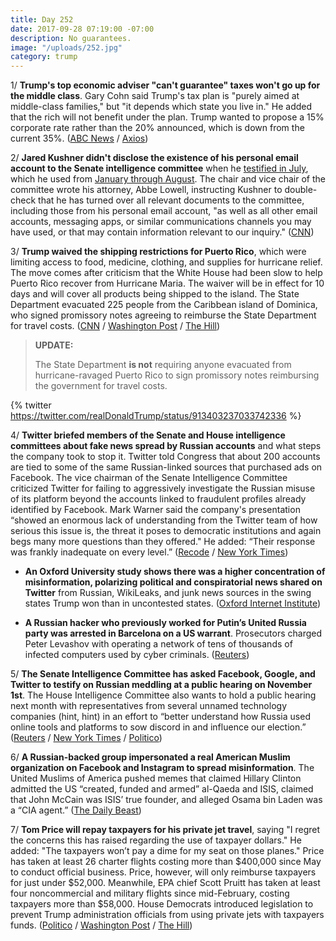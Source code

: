 ```yaml
---
title: Day 252
date: 2017-09-28 07:19:00 -07:00
description: No guarantees.
image: "/uploads/252.jpg"
category: trump
---
```


1/ **Trump's top economic adviser "can't guarantee" taxes won't go up for the middle class**. Gary Cohn said Trump's tax plan is "purely aimed at middle-class families," but "it depends which state you live in." He added that the rich will not benefit under the plan. Trump wanted to propose a 15% corporate rate rather than the 20% announced, which is down from the current 35%. ([ABC News](http://abcnews.go.com/Politics/trump-adviser-guarantee-taxes-middle-class/story?id=50149729) / [Axios](https://www.axios.com/the-gops-nightmare-scenario-2490500624.html))

2/ **Jared Kushner didn't disclose the existence of his personal email account to the Senate intelligence committee** when he [testified in July](https://whatthefuckjusthappenedtoday.com/2017/07/20/day-182/#5-jared-kushner-paul-manafort-and-tr), which he used from [January through August](https://whatthefuckjusthappenedtoday.com/2017/09/25/day-249/#3-jared-kushner-used-a-private-email). The chair and vice chair of the committee wrote his attorney, Abbe Lowell, instructing Kushner to double-check that he has turned over all relevant documents to the committee, including those from his personal email account, "as well as all other email accounts, messaging apps, or similar communications channels you may have used, or that may contain information relevant to our inquiry." ([CNN](http://www.cnn.com/2017/09/28/politics/jared-kushner-personal-email-account-senate-intelligence/))

3/ **Trump waived the shipping restrictions for Puerto Rico**, which were limiting access to food, medicine, clothing, and supplies for hurricane relief. The move comes after criticism that the White House had been slow to help Puerto Rico recover from Hurricane Maria. The waiver will be in effect for 10 days and will cover all products being shipped to the island. The State Department evacuated 225 people from the Caribbean island of Dominica, who signed promissory notes agreeing to reimburse the State Department for travel costs. ([CNN](http://www.cnn.com/2017/09/28/politics/puerto-rico-governor-white-house-jones-act-waiver/index.html) / [Washington Post](https://www.washingtonpost.com/news/post-politics/wp/2017/09/28/trump-waives-shipping-restrictions-for-puerto-rico-for-hurricane-relief/) / [The Hill](http://thehill.com/homenews/administration/352824-trump-administration-forcing-puerto-rico-evacuees-to-pay-for))

> **UPDATE:**
>
> The State Department **is not** requiring anyone evacuated from hurricane-ravaged Puerto Rico to sign promissory notes reimbursing the government for travel costs.

{% twitter https://twitter.com/realDonaldTrump/status/913403237033742336 %}

4/ **Twitter briefed members of the Senate and House intelligence committees about fake news spread by Russian accounts** and what steps the company took to stop it. Twitter told Congress that about 200 accounts are tied to some of the same Russian-linked sources that purchased ads on Facebook. The vice chairman of the Senate Intelligence Committee criticized Twitter for failing to aggressively investigate the Russian misuse of its platform beyond the accounts linked to fraudulent profiles already identified by Facebook. Mark Warner said the company's presentation “showed an enormous lack of understanding from the Twitter team of how serious this issue is, the threat it poses to democratic institutions and again begs many more questions than they offered." He added: “Their response was frankly inadequate on every level.” ([Recode](https://www.recode.net/2017/9/28/16378104/twitter-senate-house-russia-investigation-facebook-presidential-election-fake-news) / [New York Times](https://www.nytimes.com/2017/09/28/us/politics/twitter-russia-interference-2016-election-investigation.html))

* **An Oxford University study shows there was a higher concentration of misinformation, polarizing political and conspiratorial news shared on Twitter** from Russian, WikiLeaks, and junk news sources in the swing states Trump won than in uncontested states. ([Oxford Internet Institute](http://comprop.oii.ox.ac.uk/2017/09/28/social-media-news-and-political-information-during-the-us-election-was-polarizing-content-concentrated-in-swing-states/))

* **A Russian hacker who previously worked for Putin’s United Russia party was arrested in Barcelona on a US warrant**. Prosecutors charged Peter Levashov with operating a network of tens of thousands of infected computers used by cyber criminals. ([Reuters](https://www.reuters.com/article/us-usa-cyber-botnet/russian-hacker-wanted-by-u-s-tells-court-he-worked-for-putins-party-idUSKCN1C32EP))

5/ **The Senate Intelligence Committee has asked Facebook, Google, and Twitter to testify on Russian meddling at a public hearing on November 1st**. The House Intelligence Committee also wants to hold a public hearing next month with representatives from several unnamed technology companies (hint, hint) in an effort to “better understand how Russia used online tools and platforms to sow discord in and influence our election.” ([Reuters](https://www.reuters.com/article/us-usa-trump-russia-tech/facebook-google-twitter-asked-to-testify-on-russian-meddling-idUSKCN1C234Q) / [New York Times](https://www.nytimes.com/2017/09/27/technology/twitter-russia-election.html?_r=0) / [Politico](http://www.politico.com/story/2017/09/28/twitter-russia-probe-spotlight-243239))

6/ **A Russian-backed group impersonated a real American Muslim organization on Facebook and Instagram to spread misinformation**. The United Muslims of America pushed memes that claimed Hillary Clinton admitted the US “created, funded and armed” al-Qaeda and ISIS, claimed that John McCain was ISIS’ true founder, and alleged Osama bin Laden was a “CIA agent.” ([The Daily Beast](http://www.thedailybeast.com/exclusive-russians-impersonated-real-american-muslims-to-stir-chaos-on-facebook-and-instagram))

7/ **Tom Price will repay taxpayers for his private jet travel**, saying "I regret the concerns this has raised regarding the use of taxpayer dollars." He added: "The taxpayers won’t pay a dime for my seat on those planes." Price has taken at least 26 charter flights costing more than $400,000 since May to conduct official business. Price, however, will only reimburse taxpayers for just under $52,000. Meanwhile, EPA chief Scott Pruitt has taken at least four noncommercial and military flights since mid-February, costing taxpayers more than $58,000. House Democrats introduced legislation to prevent Trump administration officials from using private jets with taxpayers funds. ([Politico](http://www.politico.com/story/2017/09/28/tom-price-private-charter-flights-reimburse-243267) / [Washington Post](https://www.washingtonpost.com/news/energy-environment/wp/2017/09/27/epas-pruitt-took-charter-military-flights-that-cost-taxpayers-more-than-58000/) / [The Hill](http://thehill.com/blogs/floor-action/house/352913-democrats-unveil-bills-to-ban-cabinet-members-private-jet-travel))
